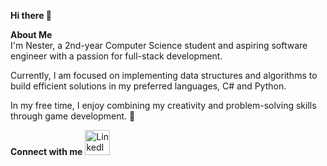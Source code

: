 **Hi there 👋**

**About Me**  
I'm Nester, a 2nd-year Computer Science student and aspiring software engineer with a passion for full-stack development.

Currently, I am focused on implementing data structures and algorithms to build efficient solutions in my preferred languages, C# and Python.

In my free time, I enjoy combining my creativity and problem-solving skills through game development. 👾


**Connect with me**  <a href="https://www.linkedin.com/in/nester-chirinda">
  <img src="https://i.pcmag.com/imagery/reviews/05QJZocZxCTxBBzuKYOJMWZ-5.fit_lim.size_1200x630.v1569472374.jpg" alt="LinkedIn" width="40" />
</a>

